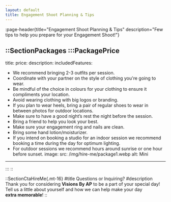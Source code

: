 ```yaml
---
layout: default
title: Engagement Shoot Planning & Tips
---
```


:page-header{title="Engagement Shoot Planning & Tips" description="Few tips to help you prepare for your Engagement Shoot!"}

::SectionPackages
:::PackagePrice
---
title:
price: 
description: 
includedFeatures:
  - We recommend bringing 2-3 outfits per session. 
  - Coordinate with your partner on the style of clothing you're going to wear.
  - Be mindful of the choice in colours for your clothing to ensure it compliments your location.
  - Avoid wearing clothing with big logos or branding.
  - If you plan to wear heels, bring a pair of regular shoes to wear in between photos for outdoor locations.
  - Make sure to have a good night’s rest the night before the session.
  - Bring a friend to help you look your best.
  - Make sure your engagement ring and nails are clean.
  - Bring some hand lotion/moisturizer.
  - If you intend on booking a studio for an indoor session we recommend booking a time during the day for optimum lighting.
  - For outdoor sessions we recommend hours around sunrise or one hour before sunset.
image:
  src: /img/hire-me/package1.webp
  alt: Mini
---
:::
::

::SectionCtaHireMe{.mt-16}
#title
Questions or Inquiring?
#description
Thank you for considering __Visions By AP__ to be a part of your special day! 
<br>
Tell us a little about yourself and how we can help make your day 
<br>
__extra memorable__!
::
